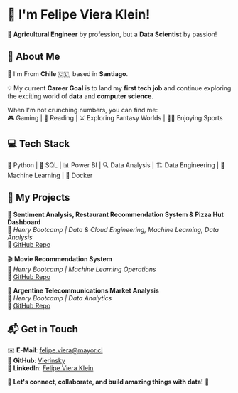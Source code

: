 # 👋 I'm Felipe Viera Klein!  

🚜 **Agricultural Engineer** by profession, but a **Data Scientist** by passion!  

## 🎯 About Me  

📍 I'm From **Chile** 🇨🇱, based in **Santiago**.

💡 My current **Career Goal** is to land my **first tech job** and continue exploring the exciting world of **data** and **computer science**.  

When I'm not crunching numbers, you can find me:  
🎮 Gaming | 📖 Reading | ⚔️ Exploring Fantasy Worlds | 🏋️‍♂️ Enjoying Sports  

## 💻 Tech Stack 

🐍 Python | 💾 SQL | 📊 Power BI | 🔍 Data Analysis | 🏗 Data Engineering | 🤖 Machine Learning | 🐳 Docker   

## 🚀 My Projects  

🔎 **Sentiment Analysis, Restaurant Recommendation System & Pizza Hut Dashboard**  
📌 _Henry Bootcamp | Data & Cloud Engineering, Machine Learning, Data Analysis_  
🔗 [GitHub Repo](https://github.com/MCozzari/Proyecto-FInal)  

🎬 **Movie Recommendation System**  
📌 _Henry Bootcamp | Machine Learning Operations_  
🔗 [GitHub Repo](https://github.com/Vierinsky/pimlops_fviera)  

📡 **Argentine Telecommunications Market Analysis**  
📌 _Henry Bootcamp | Data Analytics_  
🔗 [GitHub Repo](https://github.com/Vierinsky/pida_fviera)  

## 📬 Get in Touch  

✉️ **E-Mail**: [felipe.viera@mayor.cl](mailto:felipe.viera@mayor.cl)  
🐙 **GitHub**: [Vierinsky](https://github.com/Vierinsky)  
🔗 **LinkedIn**: [Felipe Viera Klein](https://www.linkedin.com/in/felipe-viera-klein-22b357131/)  


🚀 **Let's connect, collaborate, and build amazing things with data!** 🚀  
